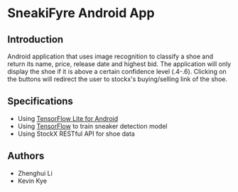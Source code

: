 # SneakiFyre Android App

## Introduction
Android application that uses image recognition to classify a shoe and return its name, price, release date and highest bid. The application will only display the shoe if it is above a certain confidence level (.4-.6). Clicking on the buttons will redirect the user to stockx's buying/selling link of the shoe.
## Specifications

- Using [TensorFlow Lite for Android](https://github.com/tensorflow/tensorflow/tree/master/tensorflow/contrib/lite/java/demo)
- Using [TensorFlow](https://github.com/tensorflow/tensorflow) to train sneaker detection model
- Using StockX RESTful API for shoe data

## Authors
- Zhenghui Li
- Kevin Kye
